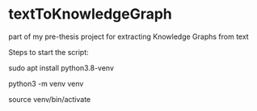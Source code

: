 # textToKnowledgeGraph
part of my pre-thesis project for extracting Knowledge Graphs from text



Steps to start the script:

sudo apt install python3.8-venv

python3 -m venv venv

source venv/bin/activate